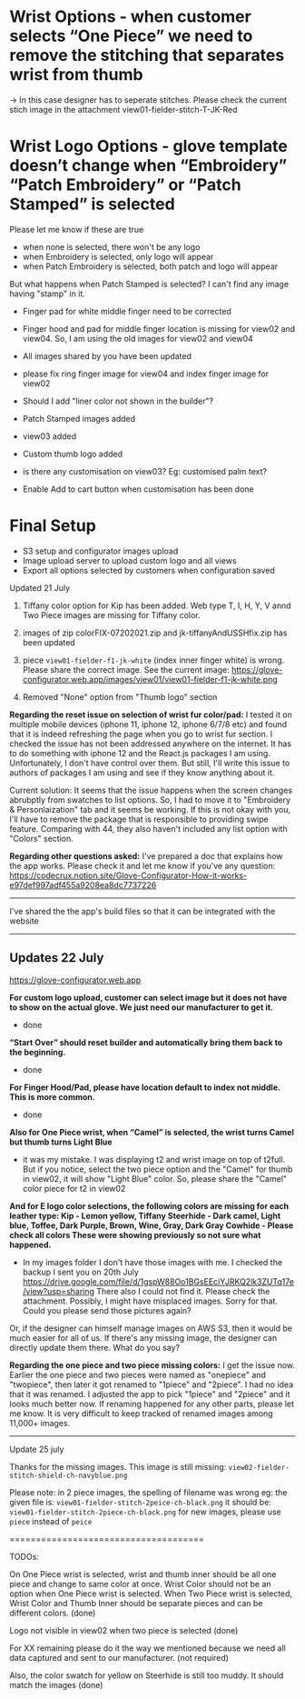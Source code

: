 
# Wrist Options - when customer selects “One Piece” we need to remove the stitching that separates wrist from thumb
-> In this case designer has to seperate stitches. Please check the current stich image in the attachment
view01-fielder-stitch-T-JK-Red

# Wrist Logo Options - glove template doesn’t change when “Embroidery” “Patch Embroidery” or “Patch Stamped” is selected
Please let me know if these are true
- when none is selected, there won't be any logo
- when Embroidery is selected, only logo will appear
- when Patch Embroidery is selected, both patch and logo will appear

But what happens when Patch Stamped is selected? I can't find any image having "stamp" in it.


- Finger pad for white middle finger need to be corrected
- Finger hood and pad for middle finger location is missing for view02 and view04. So, I am using the old images for view02 and view04
- All images shared by you have been updated
- please fix ring finger image for view04 and index finger image for view02


- Should I add "liner color not shown in the builder"?

- Patch Stamped images added
- view03 added
- Custom thumb logo added
- is there any customisation on view03? Eg: customised palm text?


- Enable Add to cart button when customisation has been done
# Final Setup
- S3 setup and configurator images upload
- Image upload server to upload custom logo and all views
- Export all options selected by customers when configuration saved

Updated 21 July

1. Tiffany color option for Kip has been added. Web type T, I, H, Y, V annd Two Piece images are missing for Tiffany color.

2. images of zip colorFIX-07202021.zip and jk-tiffanyAndUSSHfix.zip has been updated

3. piece `view01-fielder-f1-jk-white` (index inner finger white) is wrong. Please share the correct image. See the current image: https://glove-configurator.web.app/images/view01/view01-fielder-f1-jk-white.png

4. Removed "None" option from "Thumb logo" section


**Regarding the reset issue on selection of wrist fur color/pad:**
I tested it on multiple mobile devices (iphone 11, iphone 12, iphone 6/7/8 etc) and found that it is indeed refreshing the page when you go to wrist fur section. I checked the issue has not been addressed anywhere on the internet. It has to do something with iphone 12 and the React.js packages I am using. Unfortunately, I don't have control over them.
But still, I'll write this issue to authors of packages I am using and see if they know anything about it.

Current solution: It seems that the issue happens when the screen changes abrubptly from swatches to list options. So, I had to move it to "Embroidery & Personlaization" tab and it seems be working. If this is not okay with you, I'll have to remove the package that is responsible to providing swipe feature. Comparing with 44, they also haven't included any list option with "Colors" section.

**Regarding other questions asked:**
I've prepared a doc that explains how the app works. Please check it and let me know if you've any question:
https://codecrux.notion.site/Glove-Configurator-How-it-works-e97def997adf455a9208ea8dc7737226


--------------
I've shared the the app's build files so that it can be integrated with the website


-------------
Updates 22 July
-------------

https://glove-configurator.web.app

**For custom logo upload, customer can select image but it does not have to show on the actual glove. We just need our manufacturer to get it.**
- done
  
**“Start Over” should reset builder and automatically bring them back to the beginning.**
- done


**For Finger Hood/Pad, please have location default to index not middle. This is more common.**
- done


**Also for One Piece wrist, when “Camel” is selected, the wrist turns Camel but thumb turns Light Blue**

- it was my mistake. I was displaying t2 and wrist image on top of t2full. But if you notice, select the two piece option and the "Camel" for thumb in view02, it will show "Light Blue" color. So, please share the "Camel" color piece for t2 in view02


**And for E logo color selections, the following colors are missing for each leather type:
Kip - Lemon yellow, Tiffany
Steerhide - Dark camel, Light blue, Toffee, Dark Purple, Brown, Wine, Gray, Dark Gray
Cowhide - Please check all colors
These were showing previously so not sure what happened.**

- In my images folder I don't have those images with me. I checked the backup I sent you on 20th July https://drive.google.com/file/d/1gspW88Oo1BGsEEciYJRKQ2lk3ZUTq17e/view?usp=sharing
There also I could not find it. Please check the attachment.
Possibly, I might have misplaced images. Sorry for that. Could you please send those pictures again?

Or, if the designer can himself manage images on AWS S3, then it would be much easier for all of us. If there's any missing image, the designer can directly update them there. What do you say?


**Regarding the one piece and two piece missing colors:** I get the issue now. Earlier the one piece and two pieces were named as "onepiece" and "twopiece", then later it got renamed to "1piece" and "2piece". I had no idea that it was renamed.
I adjusted the app to pick "1piece" and "2piece" and it looks much better now. If renaming happened for any other parts, please let me know. It is very difficult to keep tracked of renamed images among 11,000+ images.


------------------------
Update 25 july

Thanks for the missing images. This image is still missing:
`view02-fielder-stitch-shield-ch-navyblue.png`

Please note:
in 2 piece images, the spelling of filename was wrong
eg: the given file is: `view01-fielder-stitch-2peice-ch-black.png`
it should be: `view01-fielder-stitch-2piece-ch-black.png`
for new images, please use `piece` instead of `peice`

=====================================

TODOs:

On One Piece wrist is selected, wrist and thumb inner should be all one piece and change to same color at once. Wrist Color should not be an option when One Piece wrist is selected.
When Two Piece wrist is selected, Wrist Color and Thumb Inner should be separate pieces and can be different colors. (done)

Logo not visible in view02 when two piece is selected (done)


For XX remaining please do it the way we mentioned because we need all data captured and sent to our manufacturer. (not required)

Also, the color swatch for yellow on Steerhide is still too muddy. It should match the images (done)

